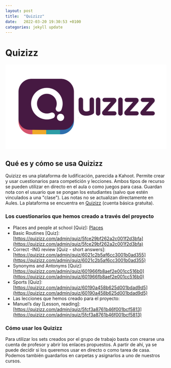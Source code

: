 ```yaml
---
layout: post
title:  "Quizizz"
date:   2022-03-20 19:30:53 +0100
categories: jekyll update
---
```


# Quizizz

![Plickers](/resources/img/quizizz.png)

## Qué es y cómo se usa Quizizz

Quizizz es una plataforma de ludificación, parecida a Kahoot. Permite crear y usar cuestionarios para competición y lecciones. Ambos tipos de recurso se pueden utilizar en directo en el aula o como juegos para casa. Guardan nota con el usuario que se pongan los estudiantes (salvo que estén vinculados a una "clase"). Las notas no se actualizan directamente en Aules. La plataforma se encuentra en [Quizizz](https://quizizz.com/) (cuenta básica gratuita).

### Los cuestionarios  que hemos creado a través del proyecto

* Places and people at school [Quiz]: [Places](https://quizizz.com/admin/quiz/600f0ba4278563001bc944d1)
* Basic Routines [Quiz]: [https://quizizz.com/admin/quiz/5fce29bf262a2c001f2d3bfa](https://quizizz.com/admin/quiz/5fce29bf262a2c001f2d3bfa) 
* Correct -ING review [Quiz - short answers]: [https://quizizz.com/admin/quiz/6021c2b5af6cc3001b0ad355](https://quizizz.com/admin/quiz/6021c2b5af6cc3001b0ad355)
* Synonyms and Antonyms [Quiz]: [https://quizizz.com/admin/quiz/601966fb8aef2e001cc516b0](https://quizizz.com/admin/quiz/601966fb8aef2e001cc516b0)
* Sports [Quiz]: [https://quizizz.com/admin/quiz/60190a458b625d001bdad9d5](https://quizizz.com/admin/quiz/60190a458b625d001bdad9d5)
* Las lecciones que hemos creado para el proyecto: 
* Manuel’s day [Lesson, reading]: [https://quizizz.com/admin/quiz/5fcf3a8761b46f001bcf5813](https://quizizz.com/admin/quiz/5fcf3a8761b46f001bcf5813)

### Cómo usar los Quizizz

Para utilizar los sets creados por el grupo de trabajo basta con crearse una cuenta de profesor y abrir los enlaces propuestos. A partir de ahí, ya se puede decidir si los queremos usar en directo o como tarea de casa. Podemos también guardarlos en carpetas y asignarlos a uno de nuestros cursos. 